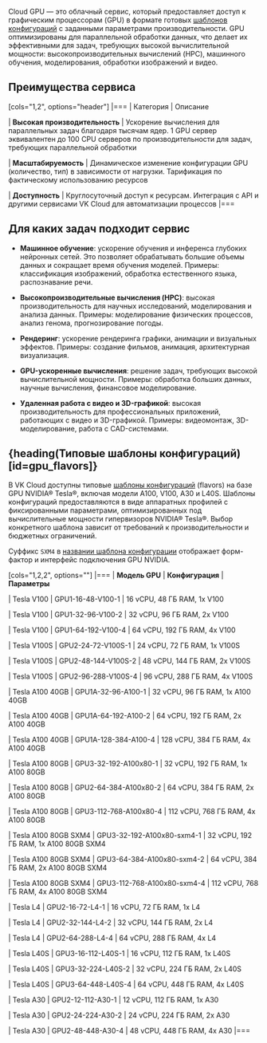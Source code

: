 Cloud GPU — это облачный сервис, который предоставляет доступ к графическим процессорам (GPU) в формате готовых [шаблонов конфигураций](#gpu_flavors) с заданными параметрами производительности. GPU оптимизированы для параллельной обработки данных, что делает их эффективными для задач, требующих высокой вычислительной мощности: высокопроизводительных вычислений (HPC), машинного обучения, моделирования, обработки изображений и видео.

## Преимущества сервиса

[cols="1,2", options="header"]
|===
| Категория
| Описание

| **Высокая производительность**
| Ускорение вычисления для параллельных задач благодаря тысячам ядер. 
1 GPU сервер эквивалентен до 100 CPU серверов по производительности для задач, требующих параллельной обработки

| **Масштабируемость**
| Динамическое изменение конфигурации GPU (количество, тип) в зависимости от нагрузки. 
Тарификация по фактическому использованию ресурсов

| **Доступность**
| Круглосуточный доступ к ресурсам. 
Интеграция с API и другими сервисами VK Cloud для автоматизации процессов
|===

## Для каких задач подходит сервис

- **Машинное обучение**: ускорение обучения и инференса глубоких нейронных сетей. Это позволяет обрабатывать большие объемы данных и сокращает время обучения моделей. Примеры: классификация изображений, обработка естественного языка, распознавание речи.

- **Высокопроизводительные вычисления (HPC)**: высокая производительность для научных исследований, моделирования и анализа данных. Примеры: моделирование физических процессов, анализ генома, прогнозирование погоды.

- **Рендеринг**: ускорение рендеринга графики, анимации и визуальных эффектов. Примеры: создание фильмов, анимация, архитектурная визуализация.

- **GPU-ускоренные вычисления**: решение задач, требующих высокой вычислительной мощности. Примеры: обработка больших данных, научные вычисления, финансовое моделирование.

- **Удаленная работа с видео и 3D-графикой**: высокая производительность для профессиональных приложений, работающих с видео и 3D-графикой. Примеры: видеомонтаж, 3D-моделирование, работа с CAD-системами.

## {heading(Типовые шаблоны конфигураций)[id=gpu_flavors]}

В VK Cloud доступны типовые [шаблоны конфигураций](/ru/computing/iaas/concepts/vm/flavor) (flavors) на базе GPU NVIDIA® Tesla®, включая модели A100, V100, A30 и L40S. Шаблоны конфигураций предоставляются в виде аппаратных профилей с фиксированными параметрами, оптимизированных под вычислительные мощности гипервизоров NVIDIA® Tesla®. Выбор конкретного шаблона зависит от требований к производительности и бюджетных ограничений.

Суффикс `SXM4` в [названии шаблона конфигурации](/ru/computing/iaas/concepts/vm/flavor#flavor_names) отображает форм-фактор и интерфейс подключения GPU NVIDIA.

[cols="1,2,2", options=""]
|===
| **Модель GPU**
| **Конфигурация** 
| **Параметры** 

| Tesla V100
| GPU1-16-48-V100-1
| 16 vCPU, 48 ГБ RAM, 1x V100

| Tesla V100
| GPU1-32-96-V100-2
| 32 vCPU, 96 ГБ RAM, 2x V100

| Tesla V100
| GPU1-64-192-V100-4
| 64 vCPU, 192 ГБ RAM, 4x V100

| Tesla V100S
| GPU2-24-72-V100S-1
| 24 vCPU, 72 ГБ RAM, 1x V100S

| Tesla V100S
| GPU2-48-144-V100S-2
| 48 vCPU, 144 ГБ RAM, 2x V100S

| Tesla V100S
| GPU2-96-288-V100S-4
| 96 vCPU, 288 ГБ RAM, 4x V100S

| Tesla A100 40GB
| GPU1A-32-96-A100-1
| 32 vCPU, 96 ГБ RAM, 1x A100 40GB

| Tesla A100 40GB
| GPU1A-64-192-A100-2
| 64 vCPU, 192 ГБ RAM, 2x A100 40GB

| Tesla A100 40GB
| GPU1A-128-384-A100-4
| 128 vCPU, 384 ГБ RAM, 4x A100 40GB

| Tesla A100 80GB
| GPU3-32-192-A100x80-1
| 32 vCPU, 192 ГБ RAM, 1x A100 80GB

| Tesla A100 80GB
| GPU2-64-384-A100x80-2
| 64 vCPU, 384 ГБ RAM, 2x A100 80GB

| Tesla A100 80GB
| GPU3-112-768-A100x80-4
| 112 vCPU, 768 ГБ RAM, 4x A100 80GB

| Tesla A100 80GB SXM4
| GPU3-32-192-A100x80-sxm4-1
| 32 vCPU, 192 ГБ RAM, 1x A100 80GB SXM4

| Tesla A100 80GB SXM4
| GPU3-64-384-A100x80-sxm4-2
| 64 vCPU, 384 ГБ RAM, 2x A100 80GB SXM4

| Tesla A100 80GB SXM4
| GPU3-112-768-A100x80-sxm4-4
| 112 vCPU, 768 ГБ RAM, 4x A100 80GB SXM4

| Tesla L4
| GPU2-16-72-L4-1
| 16 vCPU, 72 ГБ RAM, 1x L4

| Tesla L4
| GPU2-32-144-L4-2
| 32 vCPU, 144 ГБ RAM, 2x L4

| Tesla L4
| GPU2-64-288-L4-4
| 64 vCPU, 288 ГБ RAM, 4x L4

| Tesla L40S
| GPU3-16-112-L40S-1
| 16 vCPU, 112 ГБ RAM, 1x L40S

| Tesla L40S
| GPU3-32-224-L40S-2
| 32 vCPU, 224 ГБ RAM, 2x L40S

| Tesla L40S
| GPU3-64-448-L40S-4
| 64 vCPU, 448 ГБ RAM, 4x L40S

| Tesla A30
| GPU2-12-112-A30-1
| 12 vCPU, 112 ГБ RAM, 1x A30

| Tesla A30
| GPU2-24-224-A30-2
| 24 vCPU, 224 ГБ RAM, 2x A30

| Tesla A30
| GPU2-48-448-A30-4
| 48 vCPU, 448 ГБ RAM, 4x A30
|===


